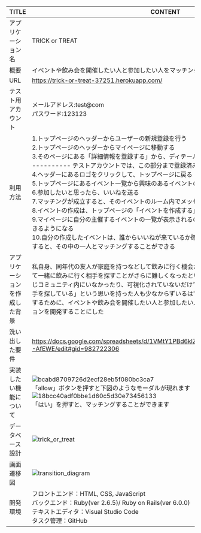 | TITLE | CONTENT |
| ----- | ------- |
| アプリケーション名 | TRICK or TREAT |
| 概要 | イベントや飲み会を開催したい人と参加したい人をマッチングさせる |
| URL | https://trick-or-treat-37251.herokuapp.com/ |
| テスト用アカウント | メールアドレス:test@com <br> パスワード:123123 |
| 利用方法 | 1.トップページのヘッダーからユーザーの新規登録を行う<br>2.トップページのヘッダーからマイページに移動する<br>3.そのページにある「詳細情報を登録する」から、ディテール情報を登録する（性別は必須）<br>---------- テストアカウントでは、この部分まで登録済み ----------<br>4.ヘッダーにあるロゴをクリックして、トップページに戻る<br>5.トップページにあるイベント一覧から興味のあるイベントの詳細ページに移動する<br>6.参加したいと思ったら、いいねを送る<br>7.マッチングが成立すると、そのイベントのルーム内でメッセージをやりとりできるようになる<br>8.イベントの作成は、トップページの「イベントを作成する」をクリックすると作成できる<br>9.マイページに自分の主催するイベントの一覧が表示されるので、詳細情報などはそこから編集できるようになる<br>10.自分の作成したイベントは、誰からいいねが来ているか確認できて、「allow」ボタンをクリックすると、その中の一人とマッチングすることができる<br> |
| アプリケーションを作成した背景 | 私自身、同年代の友人が家庭を持つなどして飲みに行く機会が少なくなった。また、若い時に比べて一緒に飲みに行く相手を探すことがさらに難しくなったという課題に直面している。しかし、同じコミュニティ内にいなかったり、可視化されていないだけで、同じように「一緒に飲みに行く相手を探している」という思いを持った人も少なからずいるはずだという仮説を立てた。それを解決するために、イベントや飲み会を開催したい人と参加したい人とをマッチングさせるアプリケーションを開発することにした |
| 洗い出した要件 | https://docs.google.com/spreadsheets/d/1VMtY1PBd6klZ8zpaQkJdMUHaJmUNnz1mhTBgR-AfEWE/edit#gid=982722306 |
| 実装したい機能について |  ![bcabd8709726d2ecf28eb5f080bc3ca7](https://user-images.githubusercontent.com/94505289/149871766-eda2fbc5-2c3f-49d6-ae27-921260a9f7ea.png) <br>「allow」ボタンを押すと下図のようなモーダルが現れます<br> ![18bcc40adf0bbe1d60c5d30e73456133](https://user-images.githubusercontent.com/94505289/149871719-f9747458-ca6f-4ba9-b339-002b1ac122c7.png)<br>「はい」を押すと、マッチングすることができます |
| データベース設計 | ![trick_or_treat](https://user-images.githubusercontent.com/94505289/148728431-1648c29e-49e7-4411-934a-e30583f07cfa.png) |
| 画面遷移図 | ![transition_diagram](https://user-images.githubusercontent.com/94505289/148732710-149f22bc-5738-4205-838c-1d6290b742f5.png) |
| 開発環境 | フロントエンド：HTML, CSS, JavaScript<br>バックエンド：Ruby(ver 2.6.5)/ Ruby on Rails(ver 6.0.0)<br>テキストエディタ：Visual Studio Code<br>タスク管理：GitHub |
